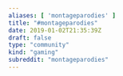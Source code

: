 ```yaml
---
aliases: [ 'montageparodies' ]
title: "#montageparodies"
date: 2019-01-02T21:35:39Z
draft: false
type: "community"
kind: "gaming"
subreddit: "montageparodies"
---
```

